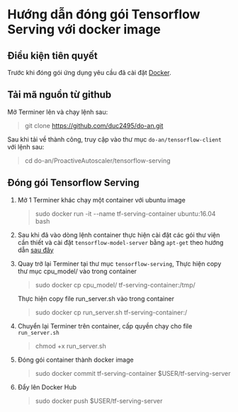 # Hướng dẫn đóng gói Tensorflow Serving với docker image
## Điều kiện tiên quyết
Trước khi đóng gói ứng dụng yêu cầu đã cài đặt [Docker](https://docs.docker.com/install/). 
## Tải mã nguồn từ github 
Mở Terminer lên và chạy lệnh sau:
> git clone https://github.com/duc2495/do-an.git 

Sau khi tải về thành công, truy cập vào thư mục `do-an/tensorflow-client` với lệnh sau:
> cd do-an/ProactiveAutoscaler/tensorflow-serving

## Đóng gói Tensorflow Serving
1. Mở 1 Terminer khác chạy một container với ubuntu image
   > sudo docker run -it --name tf-serving-container ubuntu:16.04 bash 
2. Sau khi đã vào dòng lệnh container thực hiện cài đặt các gói thư viện cần thiết và cài đặt `tensorflow-model-server` bằng `apt-get` theo hướng dẫn [sau đây](https://github.com/tensorflow/serving/blob/master/tensorflow_serving/g3doc/setup.md)
3. Quay trở lại Terminer tại thư mục `tensorflow-serving`, 
    Thực hiện copy thư mục cpu_model/ vào trong container
   > sudo docker cp cpu_model/ tf-serving-container:/tmp/
 
   Thực hiện copy file run_server.sh vào trong container
   > sudo docker cp run_server.sh tf-serving-container:/
5. Chuyển lại Terminer trên container, cấp quyền chạy cho file `run_server.sh`
   > chmod +x run_server.sh
6. Đóng gói container thành docker image
   > sudo docker commit tf-serving-container $USER/tf-serving-server
7. Đẩy lên Docker Hub
   > sudo docker push $USER/tf-serving-server
